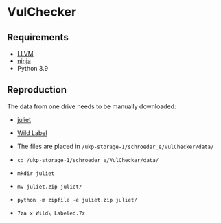 # VulChecker

## Requirements

- [LLVM](../llvm)
- [ninja](../ninja)
- Python 3.9

## Reproduction

The data from one drive needs to be manually downloaded:

- [juliet](https://bgu365-my.sharepoint.com/:f:/g/personal/yisroel_bgu_ac_il/EuvGBQXY-WBIsZcRhYoO1dwBtw4CoQVlWx12BhL_pBdtOg?e=vuyajw_)
- [Wild Label](https://bgu365-my.sharepoint.com/:u:/g/personal/yisroel_bgu_ac_il/EWtBXjeUMyZFoQyh-QudRKkBNQzLnDRLftgavWTOSALIMQ?e=WVbRiG)

- The files are placed in `/ukp-storage-1/schroeder_e/VulChecker/data/`
- `cd /ukp-storage-1/schroeder_e/VulChecker/data/`
- `mkdir juliet`
- `mv juliet.zip juliet/`
- `python -m zipfile -e juliet.zip juliet/`
- `7za x Wild\ Labeled.7z`
